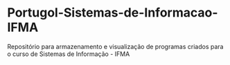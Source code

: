# Portugol-Sistemas-de-Informacao-IFMA
Repositório para armazenamento e visualização de programas criados para o curso de Sistemas de Informação - IFMA
